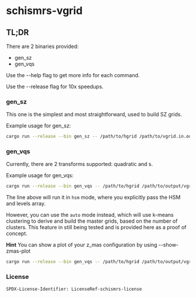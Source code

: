 # schismrs-vgrid

## TL;DR

There are 2 binaries provided:

- gen_sz
- gen_vqs

Use the --help flag to get more info for each command.

Use the --release flag for 10x speedups.

### gen_sz

This one is the simplest and most straightforward, used to build SZ grids.

Example usage for gen_sz:

```bash
cargo run --release --bin gen_sz -- /path/to/hgrid /path/to/vgrid.in.out --slevels=10
```

### gen_vqs

Currently, there are 2 transforms supported: quadratic and s.

Example usage for gen_vqs:

```bash
cargo run --release --bin gen_vqs -- /path/to/hgrid /path/to/output/vgrid.in --transform s --dz-bottom-min=1. --a-vqs0=-0.3 --theta-b=0. --theta-f=3. hsm --depths 50.0 60.0 80.0 110.0 150.0 200.0 260.0 330.0 410.0 500.0 600.0 8426.0 --nlevels 21 22 23 24 25 26 27 28 29 30 31 32
```

The line above will run it in `hsm` mode, where you explicitly pass the HSM and levels array.

However, you can use the `auto` mode instead, which will use k-means clustering to derive and build the master grids, based on the number of clusters.
This feature in still being tested and is provided here as a proof of concept.

**Hint** You can show a plot of your z_mas configuration by using --show-zmas-plot

```bash
cargo run --release --bin gen_vqs -- /path/to/hgrid /path/to/output/vgrid.in --transform s --dz-bottom-min=1. --a-vqs0=-0.3 --theta-b=0. --theta-f=3. auto --help
```

### License

`SPDX-License-Identifier: LicenseRef-schismrs-license`
